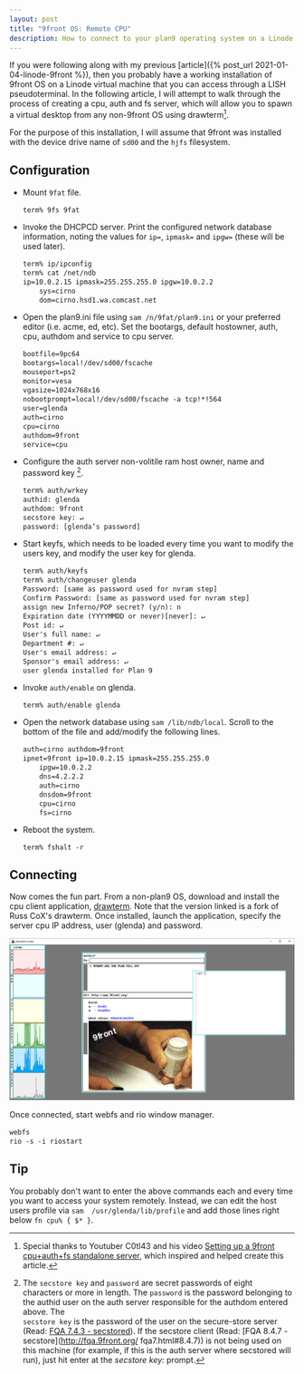 ```yaml
---
layout: post
title: "9front OS: Remote CPU"
description: How to connect to your plan9 operating system on a Linode virtual machine using a cpu, auth and fs server.
---
```


If you were following along with my previous 
[article]({% post_url 2021-01-04-linode-9front %}), then you probably have a working 
installation of 9front OS on a Linode virtual machine that you can access through a 
LISH pseudoterminal. In the following article, I will attempt to walk through the 
process of creating a cpu, auth and fs server, which will allow you to spawn a virtual 
desktop from any non-9front OS using drawterm[^1]. 

For the purpose of this installation, I will assume that 9front was installed with
the device drive name of `sd00` and the `hjfs` filesystem.

## Configuration

*   Mount `9fat` file.

    ```
    term% 9fs 9fat
    ```

*   Invoke the DHCPCD server. Print the configured network database information, 
    noting the values for `ip=`, `ipmask=` and `ipgw=` (these will be used later).

    ```
    term% ip/ipconfig
    term% cat /net/ndb
    ip=10.0.2.15 ipmask=255.255.255.0 ipgw=10.0.2.2
        sys=cirno
        dom=cirno.hsd1.wa.comcast.net
    ```

*   Open the plan9.ini file using `sam /n/9fat/plan9.ini` or your preferred editor 
    (i.e. acme, ed, etc). Set the bootargs, default hostowner, auth, cpu, authdom 
    and service to cpu server.

    ```
    bootfile=9pc64
    bootargs=local!/dev/sd00/fscache
    mouseport=ps2
    monitor=vesa
    vgasize=1024x768x16
    nobootprompt=local!/dev/sd00/fscache -a tcp!*!564
    user=glenda
    auth=cirno
    cpu=cirno
    authdom=9front
    service=cpu
    ```
    
*   Configure the auth server non-volitile ram host owner, name and password key [^2].

    ```
    term% auth/wrkey
    authid: glenda
    authdom: 9front
    secstore key: ↵
    password: [glenda’s password]
    ```

*   Start keyfs, which needs to be loaded every time you want to modify the users 
    key, and modify the user key for glenda.

    ```
    term% auth/keyfs
    term% auth/changeuser glenda
    Password: [same as password used for nvram step]
    Confirm Password: [same as password used for nvram step]
    assign new Inferno/POP secret? (y/n): n
    Expiration date (YYYYMMDD or never)[never]: ↵
    Post id: ↵
    User's full name: ↵
    Department #: ↵
    User's email address: ↵
    Sponsor's email address: ↵
    user glenda installed for Plan 9
    ```

*   Invoke `auth/enable` on glenda.

    ```
    term% auth/enable glenda
    ```

*   Open the network database using `sam /lib/ndb/local`. Scroll to the bottom of 
    the file and add/modify the following lines. 

    ```
    auth=cirno authdom=9front
    ipnet=9front ip=10.0.2.15 ipmask=255.255.255.0
        ipgw=10.0.2.2
        dns=4.2.2.2
        auth=cirno
        dnsdom=9front
        cpu=cirno
        fs=cirno
    ```

*   Reboot the system.

    ```
    term% fshalt -r
    ```

## Connecting

Now comes the fun part.  From a non-plan9 OS, download and install the cpu client 
application, [drawterm](http://drawterm.9front.org). Note that the version linked is 
a fork of Russ CoX's drawterm. Once installed, launch the application, specify the 
server cpu IP address, user (glenda) and password.

![drawterm client session](/assets/drawterm-mothra.png)

Once connected, start webfs and rio window manager.

```
webfs
rio -s -i riostart
```

## Tip

You probably don't want to enter the above commands each and every time you want to 
access your system remotely. Instead, we can edit the host users profile via `sam 
/usr/glenda/lib/profile` and add those lines right below `fn cpu% { $* }`.

[^1]: Special thanks to Youtuber C0tl43 and his video [Setting up a 9front cpu+auth+fs 
      standalone server](https://www.youtube.com/watch?v=PjVpB3SpAfQ), which inspired and helped create this article.
[^2]: The `secstore key` and `password` are secret passwords of eight characters
      or more in length. The `password` is the password belonging to the authid 
      user on the auth server responsible for the authdom entered above. The  
      `secstore key` is the password of the user on the secure-store server 
      (Read: [FQA 7.4.3 - secstored](http://fqa.9front.org/fqa8.html#7.4.3)). If 
      the secstore client (Read: [FQA 8.4.7 - secstore](http://fqa.9front.org/
      fqa7.html#8.4.7)) is not being used on this machine (for example, if this 
      is the auth server where secstored will run), just hit enter at the 
      *secstore key:* prompt.

